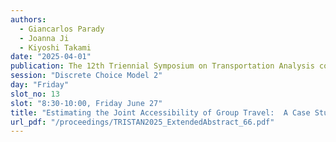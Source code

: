```yaml
---
authors:
  - Giancarlos Parady
  - Joanna Ji
  - Kiyoshi Takami
date: "2025-04-01"
publication: The 12th Triennial Symposium on Transportation Analysis conference
session: "Discrete Choice Model 2"
day: "Friday"
slot_no: 13
slot: "8:30-10:00, Friday June 27"
title: "Estimating the Joint Accessibility of Group Travel:  A Case Study of Leisure Activities in The Greater Tokyo Area"
url_pdf: "/proceedings/TRISTAN2025_ExtendedAbstract_66.pdf"
---
```

